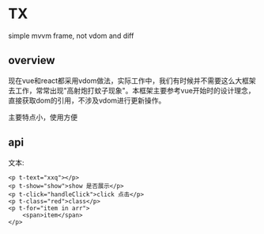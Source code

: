 <!--
 * @Author: xiuquanxu
 * @Company: kaochong
 * @Date: 2020-11-23 11:26:06
 * @LastEditors: xiuquanxu
 * @LastEditTime: 2020-11-23 11:42:00
-->
# TX
simple mvvm frame, not vdom and diff

## overview  

现在vue和react都采用vdom做法，实际工作中，我们有时候并不需要这么大框架去工作，常常出现"高射炮打蚊子现象"。本框架主要参考vue开始时的设计理念，直接获取dom的引用，不涉及vdom进行更新操作。  

主要特点小，使用方便  

## api  

文本:  

```
<p t-text="xxq"></p>
<p t-show="show">show 是否展示</p>
<p t-click="handleClick">click 点击</p>
<p t-class="red">class</p>
<p t-for="item in arr">
    <span>item</span>
</p>
```